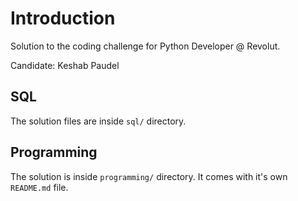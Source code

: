 # Introduction

Solution to the coding challenge for Python Developer @ Revolut.

Candidate: Keshab Paudel

## SQL

The solution files are inside `sql/` directory.

## Programming

The solution is inside `programming/` directory. It comes with it's
own `README.md` file.


